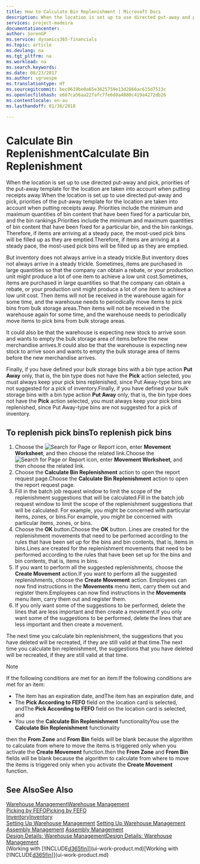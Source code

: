```yaml
---
title: How to Calculate Bin Replenishment | Microsoft Docs
description: When the location is set up to use directed put-away and pick, priorities of the put-away template for the location are taken into account when putting receipts away.
services: project-madeira
documentationcenter: 
author: SorenGP
ms.service: dynamics365-financials
ms.topic: article
ms.devlang: na
ms.tgt_pltfrm: na
ms.workload: na
ms.search.keywords: 
ms.date: 08/23/2017
ms.author: sgroespe
ms.translationtype: HT
ms.sourcegitcommit: bec0619be0a65e3625759e13d2866ac615d7513c
ms.openlocfilehash: e667ca56aa22fafc7fe6d0a4880c419a4272db26
ms.contentlocale: en-au
ms.lasthandoff: 01/30/2018

---
```

# <a name="calculate-bin-replenishment"></a><span data-ttu-id="9ea97-103">Calculate Bin Replenishment</span><span class="sxs-lookup"><span data-stu-id="9ea97-103">Calculate Bin Replenishment</span></span>
<span data-ttu-id="9ea97-104">When the location is set up to use directed put-away and pick, priorities of the put-away template for the location are taken into account when putting receipts away.</span><span class="sxs-lookup"><span data-stu-id="9ea97-104">When the location is set up to use directed put-away and pick, priorities of the put-away template for the location are taken into account when putting receipts away.</span></span> <span data-ttu-id="9ea97-105">Priorities include the minimum and maximum quantities of bin content that have been fixed for a particular bin, and the bin rankings.</span><span class="sxs-lookup"><span data-stu-id="9ea97-105">Priorities include the minimum and maximum quantities of bin content that have been fixed for a particular bin, and the bin rankings.</span></span> <span data-ttu-id="9ea97-106">Therefore, if items are arriving at a steady pace, the most-used pick bins will be filled up as they are emptied.</span><span class="sxs-lookup"><span data-stu-id="9ea97-106">Therefore, if items are arriving at a steady pace, the most-used pick bins will be filled up as they are emptied.</span></span>  

<span data-ttu-id="9ea97-107">But inventory does not always arrive in a steady trickle.</span><span class="sxs-lookup"><span data-stu-id="9ea97-107">But inventory does not always arrive in a steady trickle.</span></span> <span data-ttu-id="9ea97-108">Sometimes, items are purchased in large quantities so that the company can obtain a rebate, or your production unit might produce a lot of one item to achieve a low unit cost.</span><span class="sxs-lookup"><span data-stu-id="9ea97-108">Sometimes, items are purchased in large quantities so that the company can obtain a rebate, or your production unit might produce a lot of one item to achieve a low unit cost.</span></span> <span data-ttu-id="9ea97-109">Then items will not be received in the warehouse again for some time, and the warehouse needs to periodically move items to pick bins from bulk storage areas.</span><span class="sxs-lookup"><span data-stu-id="9ea97-109">Then items will not be received in the warehouse again for some time, and the warehouse needs to periodically move items to pick bins from bulk storage areas.</span></span>  

<span data-ttu-id="9ea97-110">It could also be that the warehouse is expecting new stock to arrive soon and wants to empty the bulk storage area of items before the new merchandise arrives.</span><span class="sxs-lookup"><span data-stu-id="9ea97-110">It could also be that the warehouse is expecting new stock to arrive soon and wants to empty the bulk storage area of items before the new merchandise arrives.</span></span>  

<span data-ttu-id="9ea97-111">Finally, if you have defined your bulk storage bins with a bin type action **Put Away** only, that is, the bin type does not have the **Pick** action selected, you must always keep your pick bins replenished, since Put Away-type bins are not suggested for a pick of inventory.</span><span class="sxs-lookup"><span data-stu-id="9ea97-111">Finally, if you have defined your bulk storage bins with a bin type action **Put Away** only, that is, the bin type does not have the **Pick** action selected, you must always keep your pick bins replenished, since Put Away-type bins are not suggested for a pick of inventory.</span></span>  

## <a name="to-replenish-pick-bins"></a><span data-ttu-id="9ea97-112">To replenish pick bins</span><span class="sxs-lookup"><span data-stu-id="9ea97-112">To replenish pick bins</span></span>  
1.  <span data-ttu-id="9ea97-113">Choose the ![Search for Page or Report](media/ui-search/search_small.png "Search for Page or Report icon") icon, enter **Movement Worksheet**, and then choose the related link.</span><span class="sxs-lookup"><span data-stu-id="9ea97-113">Choose the ![Search for Page or Report](media/ui-search/search_small.png "Search for Page or Report icon") icon, enter **Movement Worksheet**, and then choose the related link.</span></span>  
2.  <span data-ttu-id="9ea97-114">Choose the **Calculate Bin Replenishment** action to open the report request page.</span><span class="sxs-lookup"><span data-stu-id="9ea97-114">Choose the **Calculate Bin Replenishment** action to open the report request page.</span></span>  
3.  <span data-ttu-id="9ea97-115">Fill in the batch job request window to limit the scope of the replenishment suggestions that will be calculated.</span><span class="sxs-lookup"><span data-stu-id="9ea97-115">Fill in the batch job request window to limit the scope of the replenishment suggestions that will be calculated.</span></span> <span data-ttu-id="9ea97-116">For example, you might be concerned with particular items, zones, or bins.</span><span class="sxs-lookup"><span data-stu-id="9ea97-116">For example, you might be concerned with particular items, zones, or bins.</span></span>  
4.  <span data-ttu-id="9ea97-117">Choose the **OK** button.</span><span class="sxs-lookup"><span data-stu-id="9ea97-117">Choose the **OK** button.</span></span> <span data-ttu-id="9ea97-118">Lines are created for the replenishment movements that need to be performed according to the rules that have been set up for the bins and bin contents, that is, items in bins.</span><span class="sxs-lookup"><span data-stu-id="9ea97-118">Lines are created for the replenishment movements that need to be performed according to the rules that have been set up for the bins and bin contents, that is, items in bins.</span></span>  
5.  <span data-ttu-id="9ea97-119">If you want to perform all the suggested replenishments, choose the **Create Movement** action.</span><span class="sxs-lookup"><span data-stu-id="9ea97-119">If you want to perform all the suggested replenishments, choose the **Create Movement** action.</span></span> <span data-ttu-id="9ea97-120">Employees can now find instructions in the **Movements** menu item, carry them out and register them.</span><span class="sxs-lookup"><span data-stu-id="9ea97-120">Employees can now find instructions in the **Movements** menu item, carry them out and register them.</span></span>  
6.  <span data-ttu-id="9ea97-121">If you only want some of the suggestions to be performed, delete the lines that are less important and then create a movement.</span><span class="sxs-lookup"><span data-stu-id="9ea97-121">If you only want some of the suggestions to be performed, delete the lines that are less important and then create a movement.</span></span>  

<span data-ttu-id="9ea97-122">The next time you calculate bin replenishment, the suggestions that you have deleted will be recreated, if they are still valid at that time.</span><span class="sxs-lookup"><span data-stu-id="9ea97-122">The next time you calculate bin replenishment, the suggestions that you have deleted will be recreated, if they are still valid at that time.</span></span>  

> [!NOTE]  
>  <span data-ttu-id="9ea97-123">If the following conditions are met for an item:</span><span class="sxs-lookup"><span data-stu-id="9ea97-123">If the following conditions are met for an item:</span></span>  
>   
>  -   <span data-ttu-id="9ea97-124">The item has an expiration date, and</span><span class="sxs-lookup"><span data-stu-id="9ea97-124">The item has an expiration date, and</span></span>  
> -   <span data-ttu-id="9ea97-125">The **Pick According to FEFO** field on the location card is selected, and</span><span class="sxs-lookup"><span data-stu-id="9ea97-125">The **Pick According to FEFO** field on the location card is selected, and</span></span>  
> -   <span data-ttu-id="9ea97-126">You use the **Calculate Bin Replenishment** functionality</span><span class="sxs-lookup"><span data-stu-id="9ea97-126">You use the **Calculate Bin Replenishment** functionality</span></span>  
>   
>  <span data-ttu-id="9ea97-127">then the **From Zone** and **From Bin** fields will be blank because the algorithm to calculate from where to move the items is triggered only when you activate the **Create Movement** function.</span><span class="sxs-lookup"><span data-stu-id="9ea97-127">then the **From Zone** and **From Bin** fields will be blank because the algorithm to calculate from where to move the items is triggered only when you activate the **Create Movement** function.</span></span>  

## <a name="see-also"></a><span data-ttu-id="9ea97-128">See Also</span><span class="sxs-lookup"><span data-stu-id="9ea97-128">See Also</span></span>  
[<span data-ttu-id="9ea97-129">Warehouse Management</span><span class="sxs-lookup"><span data-stu-id="9ea97-129">Warehouse Management</span></span>](warehouse-manage-warehouse.md)  
[<span data-ttu-id="9ea97-130">Picking by FEFO</span><span class="sxs-lookup"><span data-stu-id="9ea97-130">Picking by FEFO</span></span>](warehouse-picking-by-fefo.md)  
[<span data-ttu-id="9ea97-131">Inventory</span><span class="sxs-lookup"><span data-stu-id="9ea97-131">Inventory</span></span>](inventory-manage-inventory.md)  
<span data-ttu-id="9ea97-132">[Setting Up Warehouse Management](warehouse-setup-warehouse.md)   </span><span class="sxs-lookup"><span data-stu-id="9ea97-132">[Setting Up Warehouse Management](warehouse-setup-warehouse.md)   </span></span>  
<span data-ttu-id="9ea97-133">[Assembly Management](assembly-assemble-items.md)  </span><span class="sxs-lookup"><span data-stu-id="9ea97-133">[Assembly Management](assembly-assemble-items.md)  </span></span>  
[<span data-ttu-id="9ea97-134">Design Details: Warehouse Management</span><span class="sxs-lookup"><span data-stu-id="9ea97-134">Design Details: Warehouse Management</span></span>](design-details-warehouse-management.md)  
<span data-ttu-id="9ea97-135">[Working with [!INCLUDE[d365fin](includes/d365fin_md.md)]](ui-work-product.md)</span><span class="sxs-lookup"><span data-stu-id="9ea97-135">[Working with [!INCLUDE[d365fin](includes/d365fin_md.md)]](ui-work-product.md)</span></span>

